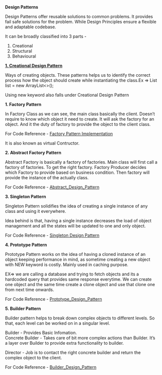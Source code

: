 **Design Patterns**

Design Patterns offer reusable solutions to common problems.
It provides fail safe solutions for the problem.
While Design Principles ensure a flexible and adaptable codebase.

It can be broadly classified into 3 parts - 


1. Creational
2. Structural
3. Behavioural




<u>**1. Creational Design Pattern**</u>

Ways of creating objects.
These patterns helps us to identify the correct process how the object should create while instantiating the class.Ex =>
List<Integer> list = new ArrayList<>();

Using new keyword also falls under Creational Design Pattern









**1. Factory Pattern**


In Factory Class as we can see, the main class basically the client. Doesn’t require to know which object it need to create. It will ask the factory for an object. And it the duty of factory to provide the object to the client class.

For Code Reference - 
[Factory Pattern Implementation](https://github.com/arkadip302/Design-Pattern-Implementaions/tree/main/Cretaional_Design_Pattern/Factory_Design_Pattern)

It is also known as virtual Contructor. 










**2. Abstract Factory Pattern**

Abstract Factory is basically a factory of factories.
Main class will first call a factory of factories. To get the right factory.
Factory Producer decides which Factory to provide based on business condition.
Then factory will provide the instance of the actually class.

For Code Reference - 
[Abstract_Design_Pattern](https://github.com/arkadip302/Design-Pattern-Implementaions/tree/main/Cretaional_Design_Pattern/Abstract_Design_Pattern)



**3. Singleton Pattern**

Singleton Pattern solidifies the idea of creating a single instance of any class and using it everywhere.

Idea behind is that, having a single instance decreases the load of object management and all the states will be updated to one and only object.

For Code Reference - 
[Singleton Design Pattern](https://github.com/arkadip302/Design-Pattern-Implementaions/tree/main/Cretaional_Design_Pattern/Singleton_Design_Pattern)


**4. Prototype Pattern**



Prototype Pattern works on the idea of having a cloned instance of an object keeping performance in mind, as sometime creating a new object with NEW keyword is costly.
Mainly used in caching purpose.

EX=> we are calling a database and trying to fetch objects and its a hardcoded query that provides same response everytime. We can create one object and the same time create a clone object and use that clone one from next time onwards.



For Code Reference - 
[Prototype_Design_Pattern](https://github.com/arkadip302/Design-Pattern-Implementaions/tree/main/Cretaional_Design_Pattern/Prototype_Design_Pattern)


**5. Builder Pattern**

Builder pattern helps to break down complex objects to different levels. So that, each level can be worked on in a singular level.

Builder - Provides Basic Infomation.<br>
Concrete Builder - Takes care of bit more complex actions than Builder. It’s a layer over Builder to provide extra functionality to builder.

Director - Job is to contact the right concrete builder and return the complex object to the client.

For Code Reference - 
[Builder_Design_Pattern](https://github.com/arkadip302/Design-Pattern-Implementaions/tree/main/Cretaional_Design_Pattern/Builder_Design_Pattern)
